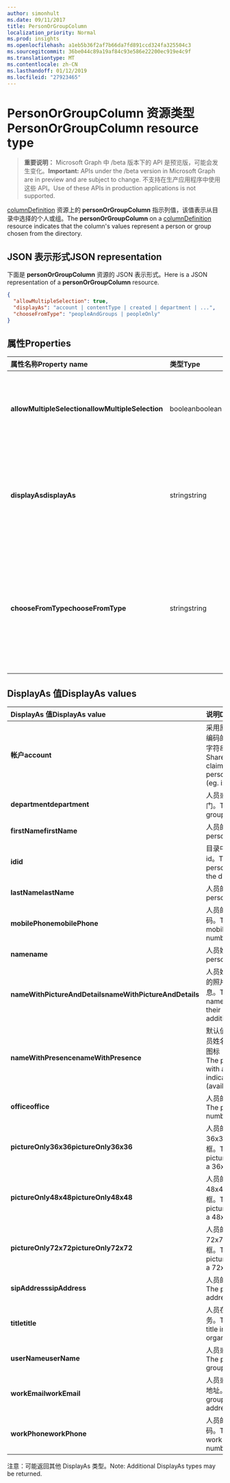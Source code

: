```yaml
---
author: simonhult
ms.date: 09/11/2017
title: PersonOrGroupColumn
localization_priority: Normal
ms.prod: insights
ms.openlocfilehash: a1eb5b36f2af7b66da7fd891ccd324fa325504c3
ms.sourcegitcommit: 36be044c89a19af84c93e586e22200ec919e4c9f
ms.translationtype: MT
ms.contentlocale: zh-CN
ms.lasthandoff: 01/12/2019
ms.locfileid: "27923465"
---
```

# <a name="personorgroupcolumn-resource-type"></a><span data-ttu-id="99a86-102">PersonOrGroupColumn 资源类型</span><span class="sxs-lookup"><span data-stu-id="99a86-102">PersonOrGroupColumn resource type</span></span>

> <span data-ttu-id="99a86-103">**重要说明：** Microsoft Graph 中 /beta 版本下的 API 是预览版，可能会发生变化。</span><span class="sxs-lookup"><span data-stu-id="99a86-103">**Important:** APIs under the /beta version in Microsoft Graph are in preview and are subject to change.</span></span> <span data-ttu-id="99a86-104">不支持在生产应用程序中使用这些 API。</span><span class="sxs-lookup"><span data-stu-id="99a86-104">Use of these APIs in production applications is not supported.</span></span>

<span data-ttu-id="99a86-105">[columnDefinition](columndefinition.md) 资源上的 **personOrGroupColumn** 指示列值，该值表示从目录中选择的个人或组。</span><span class="sxs-lookup"><span data-stu-id="99a86-105">The **personOrGroupColumn** on a [columnDefinition](columndefinition.md) resource indicates that the column's values represent a person or group chosen from the directory.</span></span>

## <a name="json-representation"></a><span data-ttu-id="99a86-106">JSON 表示形式</span><span class="sxs-lookup"><span data-stu-id="99a86-106">JSON representation</span></span>

<span data-ttu-id="99a86-107">下面是 **personOrGroupColumn** 资源的 JSON 表示形式。</span><span class="sxs-lookup"><span data-stu-id="99a86-107">Here is a JSON representation of a **personOrGroupColumn** resource.</span></span>
<!-- { "blockType": "resource", "@type": "microsoft.graph.personOrGroupColumn", "@property.aka": "chooseFromType=format" } -->

```json
{
  "allowMultipleSelection": true,
  "displayAs": "account | contentType | created | department | ...",
  "chooseFromType": "peopleAndGroups | peopleOnly"
}
```

## <a name="properties"></a><span data-ttu-id="99a86-108">属性</span><span class="sxs-lookup"><span data-stu-id="99a86-108">Properties</span></span>

| <span data-ttu-id="99a86-109">属性名称</span><span class="sxs-lookup"><span data-stu-id="99a86-109">Property name</span></span>              | <span data-ttu-id="99a86-110">类型</span><span class="sxs-lookup"><span data-stu-id="99a86-110">Type</span></span>    | <span data-ttu-id="99a86-111">说明</span><span class="sxs-lookup"><span data-stu-id="99a86-111">Description</span></span>
|:---------------------------|:--------|:--------------------------------------
| <span data-ttu-id="99a86-112">**allowMultipleSelection**</span><span class="sxs-lookup"><span data-stu-id="99a86-112">**allowMultipleSelection**</span></span> | <span data-ttu-id="99a86-113">boolean</span><span class="sxs-lookup"><span data-stu-id="99a86-113">boolean</span></span> | <span data-ttu-id="99a86-114">指示是否可以从源中选择多个值。</span><span class="sxs-lookup"><span data-stu-id="99a86-114">Indicates whether multiple values can be selected from the source.</span></span>
| <span data-ttu-id="99a86-115">**displayAs**</span><span class="sxs-lookup"><span data-stu-id="99a86-115">**displayAs**</span></span>              | <span data-ttu-id="99a86-116">string</span><span class="sxs-lookup"><span data-stu-id="99a86-116">string</span></span>  | <span data-ttu-id="99a86-117">如何显示有关所选个人或组的信息。</span><span class="sxs-lookup"><span data-stu-id="99a86-117">How to display the information about the person or group chosen.</span></span> <span data-ttu-id="99a86-118">请参阅下文。</span><span class="sxs-lookup"><span data-stu-id="99a86-118">See below.</span></span>
| <span data-ttu-id="99a86-119">**chooseFromType**</span><span class="sxs-lookup"><span data-stu-id="99a86-119">**chooseFromType**</span></span>         | <span data-ttu-id="99a86-120">string</span><span class="sxs-lookup"><span data-stu-id="99a86-120">string</span></span>  | <span data-ttu-id="99a86-121">是否允许仅选择人员，或同时选择人员和组。</span><span class="sxs-lookup"><span data-stu-id="99a86-121">Whether to allow selection of people only, or people and groups.</span></span> <span data-ttu-id="99a86-122">必须为 `peopleAndGroups` 或 `peopleOnly` 的其中一个。</span><span class="sxs-lookup"><span data-stu-id="99a86-122">Must be one of `peopleAndGroups` or `peopleOnly`.</span></span>

## <a name="displayas-values"></a><span data-ttu-id="99a86-123">DisplayAs 值</span><span class="sxs-lookup"><span data-stu-id="99a86-123">DisplayAs values</span></span>

| <span data-ttu-id="99a86-124">DisplayAs 值</span><span class="sxs-lookup"><span data-stu-id="99a86-124">DisplayAs value</span></span>               | <span data-ttu-id="99a86-125">说明</span><span class="sxs-lookup"><span data-stu-id="99a86-125">Description</span></span>
|:------------------------------|:-----------------------
| <span data-ttu-id="99a86-126">**帐户**</span><span class="sxs-lookup"><span data-stu-id="99a86-126">**account**</span></span>                   | <span data-ttu-id="99a86-127">采用原始 SharePoint 编码的人员或组声明字符串（如</span><span class="sxs-lookup"><span data-stu-id="99a86-127">The raw SharePoint encoded claim string for the person or group (eg.</span></span> <span data-ttu-id="99a86-128">i:0#.f</span><span class="sxs-lookup"><span data-stu-id="99a86-128">i:0#.f</span></span>|<span data-ttu-id="99a86-129">membership</span><span class="sxs-lookup"><span data-stu-id="99a86-129">membership</span></span>|<span data-ttu-id="99a86-130">jane@contoso.com)。</span><span class="sxs-lookup"><span data-stu-id="99a86-130">jane@contoso.com).</span></span>
| <span data-ttu-id="99a86-131">**department**</span><span class="sxs-lookup"><span data-stu-id="99a86-131">**department**</span></span>                | <span data-ttu-id="99a86-132">人员或组的所在部门。</span><span class="sxs-lookup"><span data-stu-id="99a86-132">The person or group's department.</span></span>
| <span data-ttu-id="99a86-133">**firstName**</span><span class="sxs-lookup"><span data-stu-id="99a86-133">**firstName**</span></span>                 | <span data-ttu-id="99a86-134">人员的名字。</span><span class="sxs-lookup"><span data-stu-id="99a86-134">The person's first name.</span></span>
| <span data-ttu-id="99a86-135">**id**</span><span class="sxs-lookup"><span data-stu-id="99a86-135">**id**</span></span>                        | <span data-ttu-id="99a86-136">目录中个人或组的 id。</span><span class="sxs-lookup"><span data-stu-id="99a86-136">The id of the person or group in the directory.</span></span>
| <span data-ttu-id="99a86-137">**lastName**</span><span class="sxs-lookup"><span data-stu-id="99a86-137">**lastName**</span></span>                  | <span data-ttu-id="99a86-138">人员的姓氏。</span><span class="sxs-lookup"><span data-stu-id="99a86-138">The person's last name.</span></span>
| <span data-ttu-id="99a86-139">**mobilePhone**</span><span class="sxs-lookup"><span data-stu-id="99a86-139">**mobilePhone**</span></span>               | <span data-ttu-id="99a86-140">人员的移动电话号码。</span><span class="sxs-lookup"><span data-stu-id="99a86-140">The person's mobile phone number.</span></span>
| <span data-ttu-id="99a86-141">**name**</span><span class="sxs-lookup"><span data-stu-id="99a86-141">**name**</span></span>                      | <span data-ttu-id="99a86-142">人员姓名。</span><span class="sxs-lookup"><span data-stu-id="99a86-142">The person's name.</span></span>
| <span data-ttu-id="99a86-143">**nameWithPictureAndDetails**</span><span class="sxs-lookup"><span data-stu-id="99a86-143">**nameWithPictureAndDetails**</span></span> | <span data-ttu-id="99a86-144">人员姓名，以及他们的照片和其他详细信息。</span><span class="sxs-lookup"><span data-stu-id="99a86-144">The person's name along with their picture and additional details.</span></span>
| <span data-ttu-id="99a86-145">**nameWithPresence**</span><span class="sxs-lookup"><span data-stu-id="99a86-145">**nameWithPresence**</span></span>          | <span data-ttu-id="99a86-146">默认值。</span><span class="sxs-lookup"><span data-stu-id="99a86-146">Default.</span></span> <span data-ttu-id="99a86-147">人员姓名和状态指示器图标（空闲/忙碌/等）</span><span class="sxs-lookup"><span data-stu-id="99a86-147">The person's name with a presence indicator icon (available/busy/etc.)</span></span>
| <span data-ttu-id="99a86-148">**office**</span><span class="sxs-lookup"><span data-stu-id="99a86-148">**office**</span></span>                    | <span data-ttu-id="99a86-149">人员的办公室电话。</span><span class="sxs-lookup"><span data-stu-id="99a86-149">The person's office number.</span></span>
| <span data-ttu-id="99a86-150">**pictureOnly36x36**</span><span class="sxs-lookup"><span data-stu-id="99a86-150">**pictureOnly36x36**</span></span>          | <span data-ttu-id="99a86-151">人员的照片，采用 36x36 像素的正方形框。</span><span class="sxs-lookup"><span data-stu-id="99a86-151">The person's picture, bounded by a 36x36 px square.</span></span>
| <span data-ttu-id="99a86-152">**pictureOnly48x48**</span><span class="sxs-lookup"><span data-stu-id="99a86-152">**pictureOnly48x48**</span></span>          | <span data-ttu-id="99a86-153">人员的照片，采用 48x48 像素的正方形框。</span><span class="sxs-lookup"><span data-stu-id="99a86-153">The person's picture, bounded by a 48x48 px square.</span></span>
| <span data-ttu-id="99a86-154">**pictureOnly72x72**</span><span class="sxs-lookup"><span data-stu-id="99a86-154">**pictureOnly72x72**</span></span>          | <span data-ttu-id="99a86-155">人员的照片，采用 72x72 像素的正方形框。</span><span class="sxs-lookup"><span data-stu-id="99a86-155">The person's picture, bounded by a 72x72 px square.</span></span>
| <span data-ttu-id="99a86-156">**sipAddress**</span><span class="sxs-lookup"><span data-stu-id="99a86-156">**sipAddress**</span></span>                | <span data-ttu-id="99a86-157">人员的 sip 地址。</span><span class="sxs-lookup"><span data-stu-id="99a86-157">The person's sip address.</span></span>
| <span data-ttu-id="99a86-158">**title**</span><span class="sxs-lookup"><span data-stu-id="99a86-158">**title**</span></span>                     | <span data-ttu-id="99a86-159">人员在组织中的职务。</span><span class="sxs-lookup"><span data-stu-id="99a86-159">The person's title in the organization.</span></span>
| <span data-ttu-id="99a86-160">**userName**</span><span class="sxs-lookup"><span data-stu-id="99a86-160">**userName**</span></span>                  | <span data-ttu-id="99a86-161">人员或组的用户名。</span><span class="sxs-lookup"><span data-stu-id="99a86-161">The person or group's user name.</span></span>
| <span data-ttu-id="99a86-162">**workEmail**</span><span class="sxs-lookup"><span data-stu-id="99a86-162">**workEmail**</span></span>                 | <span data-ttu-id="99a86-163">人员或组的电子邮件地址。</span><span class="sxs-lookup"><span data-stu-id="99a86-163">The person or group's email address.</span></span>
| <span data-ttu-id="99a86-164">**workPhone**</span><span class="sxs-lookup"><span data-stu-id="99a86-164">**workPhone**</span></span>                 | <span data-ttu-id="99a86-165">人员的工作电话号码。</span><span class="sxs-lookup"><span data-stu-id="99a86-165">The person's work phone number.</span></span>

<span data-ttu-id="99a86-166">注意：可能返回其他 DisplayAs 类型。</span><span class="sxs-lookup"><span data-stu-id="99a86-166">Note: Additional DisplayAs types may be returned.</span></span>

<!-- {
  "type": "#page.annotation",
  "description": "",
  "keywords": "",
  "section": "documentation",
  "tocPath": "Resources/PersonOrGroupColumn"
} -->
